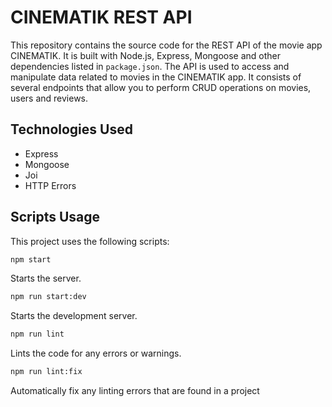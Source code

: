 # CINEMATIK REST API

This repository contains the source code for the REST API of the movie app CINEMATIK. It is built with Node.js, Express, Mongoose and other dependencies listed in `package.json`.
The API is used to access and manipulate data related to movies in the CINEMATIK app. It consists of several endpoints that allow you to perform CRUD operations on movies, users and reviews.

## Technologies Used

- Express
- Mongoose
- Joi
- HTTP Errors

## Scripts Usage

This project uses the following scripts:

```bash
npm start
```

Starts the server.

```bash
npm run start:dev
```

Starts the development server.

```bash
npm run lint
```

Lints the code for any errors or warnings.

```bash
npm run lint:fix
```

Automatically fix any linting errors that are found in a project
